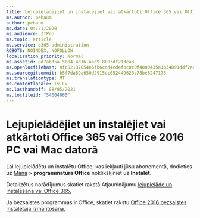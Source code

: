 ```yaml
---
title: Lejupielādējiet un instalējiet vai atkārtoti Office 365 vai Office 2016 PC vai Mac datorā
ms.author: pebaum
author: pebaum
ms.date: 04/21/2020
ms.audience: ITPro
ms.topic: article
ms.service: o365-administration
ROBOTS: NOINDEX, NOFOLLOW
localization_priority: Normal
ms.assetid: 8d7abd5a-5004-4d16-aad9-8083df213ea3
ms.openlocfilehash: afc82137854e6fb6cdd4cdefbc0c0f4000435a1b34891ddf2a029dcff2ceffa8
ms.sourcegitcommit: b5f7da89a650d2915dc652449623c78be6247175
ms.translationtype: MT
ms.contentlocale: lv-LV
ms.lasthandoff: 08/05/2021
ms.locfileid: "54004665"
---
```

# <a name="download-and-install-or-reinstall-office-365-or-office-2016-on-a-pc-or-mac"></a>Lejupielādējiet un instalējiet vai atkārtoti Office 365 vai Office 2016 PC vai Mac datorā

Lai lejupielādētu un instalētu Office, kas iekļauti jūsu abonementā, dodieties uz [Mana](https://portal.office.com/OLS/MySoftware.aspx) \> **programmatūra Office** noklikšķiniet uz **Instalēt.** 
  
Detalizētus norādījumus skatiet rakstā Atjauninājumu [lejupielāde un instalēšana vai Office 365.](https://support.office.com/article/4414eaaf-0478-48be-9c42-23adc471665816658?wt.mc_id=O365_Admin_Alch)
  
Ja bezsaistes programmas ir Office, skatiet rakstu [Office 2016 bezsaistes instalētāja izmantošana.](https://support.office.com/article/f0a85fe7-118f-41cb-a791-d59cef96ad1c?wt.mc_id=O365_Admin_Alch#OfficePlans=Office_for_business)
  

